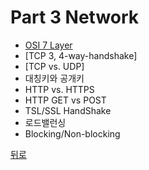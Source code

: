 # Part 3 Network

- [OSI 7 Layer](https://github.com/timobyjin02/Computer-Science/blob/main/Network/Content/OSI_7_Layer.md)
- [TCP 3, 4-way-handshake]
- [TCP vs. UDP]
- 대칭키와 공개키
- HTTP vs. HTTPS
- HTTP GET vs POST
- TSL/SSL HandShake
- 로드밸런싱
- Blocking/Non-blocking

[뒤로](https://github.com/timobyjin02/Computer-Science)
